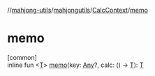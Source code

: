 //[mahjong-utils](../../../index.md)/[mahjongutils](../index.md)/[CalcContext](index.md)/[memo](memo.md)

# memo

[common]\
inline fun &lt;[T](memo.md)&gt; [memo](memo.md)(key: [Any](https://kotlinlang.org/api/latest/jvm/stdlib/kotlin-stdlib/kotlin/-any/index.html)?, calc: () -&gt; [T](memo.md)): [T](memo.md)
